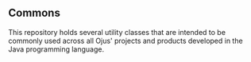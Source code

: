 Commons
-------

This repository holds several utility classes that are intended to be
commonly used across all Ojus' projects and products developed in the
Java programming language.
